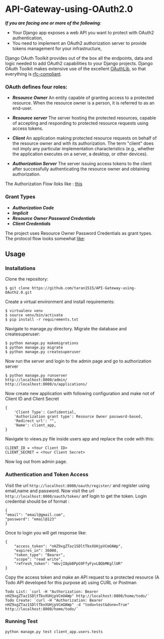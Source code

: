 
API-Gateway-using-OAuth2.0 
====================


***If you are facing one or more of the following***:
* Your Django app exposes a web API you want to protect with OAuth2 authentication,
* You need to implement an OAuth2 authorization server to provide tokens management for your infrastructure,

Django OAuth Toolkit provides out of the box all the endpoints, data and logic needed to add OAuth2 capabilities to your Django projects. Django OAuth Toolkit makes extensive use of the excellent [OAuthLib](https://github.com/oauthlib/oauthlib), so that everything is [rfc-compliant](https://tools.ietf.org/html/rfc6749).

### OAuth defines four roles: ###

* ***Resource Owner***
      An entity capable of granting access to a protected resource.
      When the resource owner is a person, it is referred to as an
      end-user.

* ***Resource server***
      The server hosting the protected resources, capable of accepting
      and responding to protected resource requests using access tokens.

* ***Client***
      An application making protected resource requests on behalf of the
      resource owner and with its authorization.  The term "client" does
      not imply any particular implementation characteristics (e.g.,
      whether the application executes on a server, a desktop, or other
      devices).

* ***Authorization Server***
      The server issuing access tokens to the client after successfully
      authenticating the resource owner and obtaining authorization.
      
The Authorization Flow lloks like : [this](https://tools.ietf.org/html/rfc6749#section-1.2)

### Grant Types ###
  * ***Authorization Code***
  * ***Implicit***
  * ***Resource Owner Password Credentials***
  * ***Client Credentials***
  
  The project uses Resource Owner Password Credentials as grant types. The protocol flow looks somewhat [like](https://drive.google.com/open?id=1gYDAA0WaOktyR2MTMUhNuxvcffnpuw1u): 

## Usage ##

### Installations ###

Clone the repository:

```
$ git clone https://github.com/taran1515/API-Gateway-using-OAuth2.0.git
```

Create a virtual environment and install requirements:

```
$ virtualenv venv
$ source venv/bin/activate
$ pip install -r requirements.txt
```
Navigate to manage.py directory.
Migrate the database and createsuperuser:

```
$ python manage.py makemigrations
$ python manage.py migrate
$ python manage.py createsuperuser
```

Now run the server and login to the admin page and go to authorization server
```
$ python manage.py runserver
http://localhost:8000/admin/
http://localhost:8000/o/applications/
```
Now create new application with following configuration and make not of Client ID and Client Secret
```
{
    'Client Type': Confidential,
    'Authorization grant type': Resource Owner password-based,
    'Redirect url': "",
    'Name': client_app,
}
```
Navigate to views.py file inside users app and replace the code with this:
```
CLIENT_ID = <Your Client ID>
CLIENT_SECRET = <Your Client Secret>
```
Now log out from admin page.

### Authentication and Token Access ###

Visit the url `http://localhost:8000/oauth/register/` and register using email,name and password.
Now visit the url `http://localhost:8000/oauth/token/` anf login to get the token.
Login credential should be of format : 
```
{
"email": "email@gmail.com",
"password": "email@123"
}
```
Once to login you will get response like:
```
{
    "access_token": "nHZ9xgZTaz1SDltTbxXUHjpVCmOAWp",
    "expires_in": 36000,
    "token_type": "Bearer",
    "scope": "read write",
    "refresh_token": "mbvjI8pbBPpG9FfyFyvLBQbMKgllUR"
}
```
Copy the access token and make an API request to a protected resource (A Todo API developed for this purpose at) using CURL or Postman
```
Todo List: `curl -H "Authorization: Bearer nHZ9xgZTaz1SDltTbxXUHjpVCmOAWp" http://localhost:8000/home/todo/`
Todo Create: `curl -H "Authorization: Bearer nHZ9xgZTaz1SDltTbxXUHjpVCmOAWp" -d "todo=test&done=True" http://localhost:8000/home/todo/`
```

### Running Test ###

`python manage.py test client_app.users.tests` 






